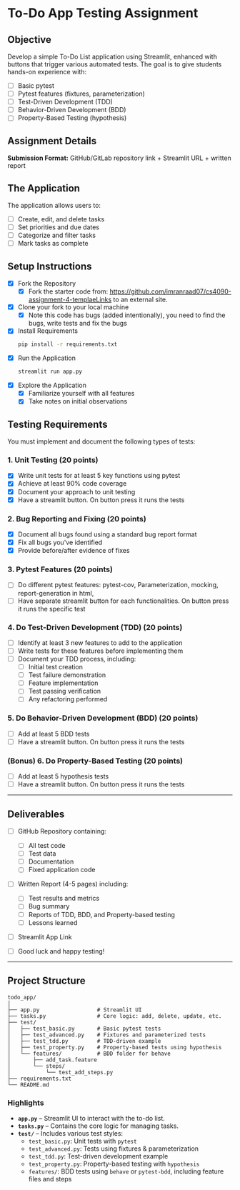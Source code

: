 # To-Do App Testing Assignment

## Objective
Develop a simple To-Do List application using Streamlit, enhanced with buttons that trigger various automated tests. The goal is to give students hands-on experience with:

- [ ] Basic pytest
- [ ] Pytest features (fixtures, parameterization)
- [ ] Test-Driven Development (TDD)
- [ ] Behavior-Driven Development (BDD)
- [ ] Property-Based Testing (hypothesis)

## Assignment Details

**Submission Format:** GitHub/GitLab repository link + Streamlit URL + written report

## The Application
The application allows users to:
- [ ] Create, edit, and delete tasks
- [ ] Set priorities and due dates
- [ ] Categorize and filter tasks
- [ ] Mark tasks as complete

## Setup Instructions

- [x] Fork the Repository  
  - [x] Fork the starter code from: https://github.com/imranraad07/cs4090-assignment-4-templaeLinks to an external site.
- [x] Clone your fork to your local machine  
  - [x] Note this code has bugs (added intentionally), you need to find the bugs, write tests and fix the bugs
- [x] Install Requirements  
   ```bash
   pip install -r requirements.txt
   ```
- [x] Run the Application  
   ```bash
   streamlit run app.py
   ```
- [x] Explore the Application  
   - [x] Familiarize yourself with all features
   - [x] Take notes on initial observations

## Testing Requirements
You must implement and document the following types of tests:

### 1. Unit Testing (20 points)
- [x] Write unit tests for at least 5 key functions using pytest
- [x] Achieve at least 90% code coverage
- [x] Document your approach to unit testing
- [x] Have a streamlit button. On button press it runs the tests

### 2. Bug Reporting and Fixing (20 points)
- [x] Document all bugs found using a standard bug report format
- [x] Fix all bugs you've identified
- [x] Provide before/after evidence of fixes

### 3. Pytest Features (20 points)
- [ ] Do different pytest features: pytest-cov, Parameterization, mocking, report-generation in html,
- [ ] Have separate streamlit button for each functionalities. On button press it runs the specific test

### 4. Do Test-Driven Development (TDD)  (20 points)
- [ ] Identify at least 3 new features to add to the application
- [ ] Write tests for these features before implementing them
- [ ] Document your TDD process, including:
  - [ ] Initial test creation
  - [ ] Test failure demonstration
  - [ ] Feature implementation
  - [ ] Test passing verification
  - [ ] Any refactoring performed

### 5. Do Behavior-Driven Development (BDD)  (20 points)
- [ ] Add at least 5 BDD tests
- [ ] Have a streamlit button. On button press it runs the tests

### (Bonus) 6. Do Property-Based Testing   (20 points)
- [ ] Add at least 5 hypothesis tests
- [ ] Have a streamlit button. On button press it runs the tests

--- 

## Deliverables
- [ ] GitHub Repository containing:
  - [ ] All test code
  - [ ] Test data
  - [ ] Documentation
  - [ ] Fixed application code
- [ ] Written Report (4-5 pages) including:
  - [ ] Test results and metrics
  - [ ] Bug summary
  - [ ] Reports of TDD, BDD, and Property-based testing
  - [ ] Lessons learned
- [ ] Streamlit App Link
- [ ] Good luck and happy testing!


---

## Project Structure

```
todo_app/
│
├── app.py                  # Streamlit UI
├── tasks.py                # Core logic: add, delete, update, etc.
├── test/
│   ├── test_basic.py       # Basic pytest tests
│   ├── test_advanced.py    # Fixtures and parameterized tests
│   ├── test_tdd.py         # TDD-driven example
│   ├── test_property.py    # Property-based tests using hypothesis
│   └── features/           # BDD folder for behave
│       ├── add_task.feature
│       └── steps/
│           └── test_add_steps.py
├── requirements.txt
└── README.md
```

### Highlights

- **`app.py`** – Streamlit UI to interact with the to-do list.
- **`tasks.py`** – Contains the core logic for managing tasks.
- **`test/`** – Includes various test styles:
  - `test_basic.py`: Unit tests with `pytest`
  - `test_advanced.py`: Tests using fixtures & parameterization
  - `test_tdd.py`: Test-driven development example
  - `test_property.py`: Property-based testing with `hypothesis`
  - `features/`: BDD tests using `behave` or `pytest-bdd`, including feature files and steps
